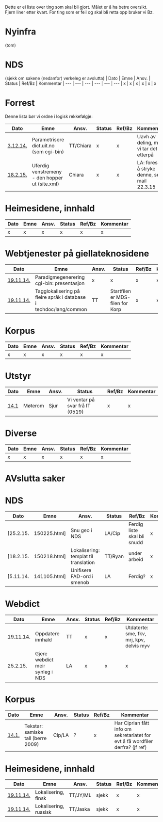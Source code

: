Dette er ei liste over ting som skal bli gjort. Målet er å ha betre oversikt.
Fjern liner etter kvart. For ting som er feil og skal bli retta opp
bruker vi Bz.

# Nyinfra

(tom)

# NDS
(sjekk om sakene (nedanfor) verkeleg er avslutta)
|   Dato                  | Emne                                    | Ansv.  | Status                     | Ref/Bz | Kommentar
| --- | --- | --- | --- | --- | ---
|  x | x | x | x | x | x

# Forrest

Denne lista bør vi ordne i logisk rekkefølgje:

|   Dato | Emne | Ansv.  | Status | Ref/Bz | Kommentar
| --- | --- | --- | --- | --- | ---
|  [3.12.14.](141203.html)  | Parametrisere dict.uit.no  (som cgi-bin) | TT/Chiara | x | x | Uavh av deling, men vi tar det etterpå
|  [18.2.15.](150218.html)  | Uferdig venstremeny - den hopper ut (site.xml) | Chiara | x | x | LA: foreslår å stryke denne, se mail 22.3.15

# Heimesidene, innhald
|   Dato                  | Emne                 | Ansv.   | Status | Ref/Bz | Kommentar
| --- | --- | --- | --- | --- | ---
|  x | x | x | x | x | x

# Webtjenester på giellateknosidene

|   Dato | Emne | Ansv. | Status | Ref/Bz | Kommentar
| --- | --- | --- | --- | --- | ---
|  [19.11.14.](141119.html) | Paradigmegenerering cgi-bin: presentasjon | x | x | x | x
|  [19.11.14.](141119.html) | Tagglokalisering på fleire språk i database i techdoc/lang/common | TT | Startfilen er MDS-filen for Korp | x | x

# Korpus

|   Dato | Emne | Ansv. | Status | Ref/Bz | Kommentar
| --- | --- | --- | --- | --- | ---
|  x | x | x | x | x | x

# Utstyr

|   Dato               | Emne   | Ansv. | Status                       | Ref/Bz | Kommentar
| --- | --- | --- | --- | --- | ---
|  [14.1](150114.html) | Møterom | Sjur   | Vi ventar på svar frå IT (0519)    | x      | x

# Diverse

|   Dato | Emne | Ansv. | Status | Ref/Bz | Kommentar
| --- | --- | --- | --- | --- | ---
|  x | x | x | x | x | x

# AVslutta saker

# NDS

|   Dato                  | Emne                                    | Ansv.  | Status                     | Ref/Bz | Kommentar
| --- | --- | --- | --- | --- | ---
|  [25.2.15.|150225.html] | Snu geo i NDS                             | LA/Cip  | Ferdig liste skal bli snudd | x      |  sjå også [26.11.14.](141126.html)
|  [18.2.15.|150218.html] | Lokalisering: templat til translation     | TT/Ryan | under arbeid                | x      | [dokumentasjon|../../dicts/nds/NDSLocalisations.html] - men fungerer ikkje, jf. [sanit](http://sanit.oahpa.no/sme/nob/) - Brev til Ryan 4.12.16
|  [5.11.14.|141105.html] | Unifisere FAD-ord i smenob                | LA  | Ferdig?                     | x      | Referanse er [7.12.16|161207.html], sjå også eldre referat [26.11.14.|141126.html], [19.11.14.|141119.html], [12.11.14.](141112.html)

# Webdict

|   Dato | Emne | Ansv. | Status | Ref/Bz | Kommentar
| --- | --- | --- | --- | --- | ---
|  [19.11.14.](141119.html) | Oppdatere innhald | TT | x | x | Utdaterte: sme, fkv, mrj, kpv, delvis myv
|  [25.2.15.](150225.html) | Gjere webdict meir synleg i NDS | LA | x | x | x

# Korpus

|   Dato | Emne | Ansv. | Status | Ref/Bz | Kommentar
| --- | --- | --- | --- | --- | ---
|  [14.1.](150114.html) | Tekstar: samiske tall (berre 2009) | Cip/LA | ? | x | Har Ciprian fått info om sekretariatet for evt å få wordfiler derfra? (jf ref)

# Heimesidene, innhald

|   Dato                  | Emne                 | Ansv.   | Status | Ref/Bz | Kommentar
| --- | --- | --- | --- | --- | ---
|  [19.11.14.](141119.html) | Lokalisering, finsk   | TT/JY/ML | sjekk  | x | x
|  [19.11.14.](141119.html) | Lokalisering, russisk | TT/Jaska | sjekk  | x | x
